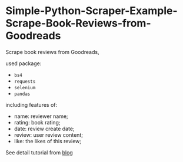 # Simple-Python-Scraper-Example-Scrape-Book-Reviews-from-Goodreads
Scrape book reviews from Goodreads, 

used package:
* `bs4` 
* `requests`
* `selenium`
* `pandas`

including features of:
* name: reviewer name;
* rating: book rating;
* date: review create date;
* review: user review content;
* like: the likes of this review;

See detail tutorial from [blog](https://medium.com/@escherfu/simple-python-scraper-example-scrape-book-reviews-from-goodreads-25cb5bdcd1f1)

